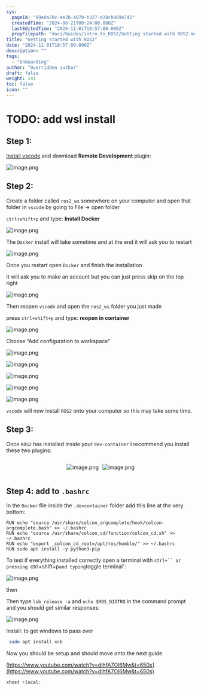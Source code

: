 ```yaml
---
sys:
  pageId: "89e0a78c-4e2b-4070-b327-d28cb0694742"
  createdTime: "2024-08-21T00:24:00.000Z"
  lastEditedTime: "2024-11-01T18:57:00.000Z"
  propFilepath: "docs/Guides/intro_to_ROS2/Getting started with ROS2.md"
title: "Getting started with ROS2"
date: "2024-11-01T18:57:00.000Z"
description: ""
tags:
  - "Onboarding"
author: "Overridden author"
draft: false
weight: 141
toc: false
icon: ""
---
```


# TODO: add wsl install

## Step 1:

[Install vscode](https://code.visualstudio.com/download) and download **Remote Development** plugin:

![image.png](https://prod-files-secure.s3.us-west-2.amazonaws.com/d518164a-d88e-44d1-a4ee-3adb3bd8bce0/efb52993-1881-4a40-b95e-6f020334f022/image.png?X-Amz-Algorithm=AWS4-HMAC-SHA256&X-Amz-Content-Sha256=UNSIGNED-PAYLOAD&X-Amz-Credential=ASIAZI2LB466ZEOWUYVF%2F20250421%2Fus-west-2%2Fs3%2Faws4_request&X-Amz-Date=20250421T090939Z&X-Amz-Expires=3600&X-Amz-Security-Token=IQoJb3JpZ2luX2VjEDEaCXVzLXdlc3QtMiJHMEUCIEKYPhHAjaXiPfMk0oFS3rPtI9z%2BUMKopLgNbLmTFptIAiEA0IPnNi8Lb5DaXDegv3zmNhR2XvkpKHQ6l7cJGf6uHWMqiAQIuv%2F%2F%2F%2F%2F%2F%2F%2F%2F%2FARAAGgw2Mzc0MjMxODM4MDUiDOQeIXms%2BU5Oa4bsmircA7TZQtolTdF9aWQBOG7UqTJuwtPB87wmS5DDjd%2BUD0zQ76aEpVFdceW8uRwS%2F0Mbc3R4PeAETExV2MTX0knVIug4wtD8eJz2sizvbQTI2wZwLm8JFD0D0da1xgPc4Nj3y7DvxVk%2BqZjBepVsMzXVZSuJTrpPTmpjjIml4f5ZQToJ%2BEvh3iq1BHE3m0xlqoZ6igI%2BXU5MuOZqry0ppcwVzIfZxT4nVkIPqaITh7ttFcxo2Mv3pLXEdhu2U27DUX1Zziq2IPG%2FZfXkp3KeYrHx8s0fHtDezUpvWTLiUZvlrcsvFZKPWRF48UXATk11ntwPpQUDVtEkLoTNvSVOncHvJ%2BeZDrO7%2Biqq3EFJ8jJ2oAyhCCmt3MjGuX%2F%2BMlFJHIZkiAGM6bD5xbXemCCSDpi0TdJqKdeYtMcsyI%2F0g14XiUg%2FwZ8%2FNqssl1lh0i9FDC3%2Fgl8Cel64koBE0MvlhQuNohtLvfF8E9KUE09rZFWObvR9ry1wV7wKQR5zkdQqB75wCg%2FwzRlS%2BG1r20Y9EX0dngScrT6Xvb6wupwPbBd36uLHhc%2FQ7r48JaIN%2FzAXpm5tSz%2F%2BzTPnMbxd9rN2C4csdteK0fDUBxzva7L%2BFsEV%2BZ3owQlL0ye9wlyOhviuMJ2JmMAGOqUBTTklXJkLoTzNUJEj54kX2pu%2BQVtnFvv7R%2BQCS4YnULk3wbzJ0Uu2sGgChpkLrDS0g3C0EHYvZ1YtxNJ%2BBnngNVY884tYodwWqk01Y%2Byjnstf9gh492uqfZzkcIrj5WnXJQomnuA1rsILpMTqQ8w0ThUBMub11mjvk8L8s0GHRe2u0EF5exAGtnkEfEXFs3UPNsnrlAmUESx63ShO7z8scmBoSVsI&X-Amz-Signature=43ed379a17b17bbd19b49b8f9d9c5029714a4fcae7833b6f15b2cac6ea3797bf&X-Amz-SignedHeaders=host&x-id=GetObject)

## Step 2:

Create a folder called `ros2_ws` somewhere on your computer and open that folder in `vscode` by going to File → open folder 

`ctrl+shift+p` and type: **Install Docker**

![image.png](https://prod-files-secure.s3.us-west-2.amazonaws.com/d518164a-d88e-44d1-a4ee-3adb3bd8bce0/2269dc0e-1cd5-47ff-bceb-c04ad9b2eab0/image.png?X-Amz-Algorithm=AWS4-HMAC-SHA256&X-Amz-Content-Sha256=UNSIGNED-PAYLOAD&X-Amz-Credential=ASIAZI2LB466ZEOWUYVF%2F20250421%2Fus-west-2%2Fs3%2Faws4_request&X-Amz-Date=20250421T090939Z&X-Amz-Expires=3600&X-Amz-Security-Token=IQoJb3JpZ2luX2VjEDEaCXVzLXdlc3QtMiJHMEUCIEKYPhHAjaXiPfMk0oFS3rPtI9z%2BUMKopLgNbLmTFptIAiEA0IPnNi8Lb5DaXDegv3zmNhR2XvkpKHQ6l7cJGf6uHWMqiAQIuv%2F%2F%2F%2F%2F%2F%2F%2F%2F%2FARAAGgw2Mzc0MjMxODM4MDUiDOQeIXms%2BU5Oa4bsmircA7TZQtolTdF9aWQBOG7UqTJuwtPB87wmS5DDjd%2BUD0zQ76aEpVFdceW8uRwS%2F0Mbc3R4PeAETExV2MTX0knVIug4wtD8eJz2sizvbQTI2wZwLm8JFD0D0da1xgPc4Nj3y7DvxVk%2BqZjBepVsMzXVZSuJTrpPTmpjjIml4f5ZQToJ%2BEvh3iq1BHE3m0xlqoZ6igI%2BXU5MuOZqry0ppcwVzIfZxT4nVkIPqaITh7ttFcxo2Mv3pLXEdhu2U27DUX1Zziq2IPG%2FZfXkp3KeYrHx8s0fHtDezUpvWTLiUZvlrcsvFZKPWRF48UXATk11ntwPpQUDVtEkLoTNvSVOncHvJ%2BeZDrO7%2Biqq3EFJ8jJ2oAyhCCmt3MjGuX%2F%2BMlFJHIZkiAGM6bD5xbXemCCSDpi0TdJqKdeYtMcsyI%2F0g14XiUg%2FwZ8%2FNqssl1lh0i9FDC3%2Fgl8Cel64koBE0MvlhQuNohtLvfF8E9KUE09rZFWObvR9ry1wV7wKQR5zkdQqB75wCg%2FwzRlS%2BG1r20Y9EX0dngScrT6Xvb6wupwPbBd36uLHhc%2FQ7r48JaIN%2FzAXpm5tSz%2F%2BzTPnMbxd9rN2C4csdteK0fDUBxzva7L%2BFsEV%2BZ3owQlL0ye9wlyOhviuMJ2JmMAGOqUBTTklXJkLoTzNUJEj54kX2pu%2BQVtnFvv7R%2BQCS4YnULk3wbzJ0Uu2sGgChpkLrDS0g3C0EHYvZ1YtxNJ%2BBnngNVY884tYodwWqk01Y%2Byjnstf9gh492uqfZzkcIrj5WnXJQomnuA1rsILpMTqQ8w0ThUBMub11mjvk8L8s0GHRe2u0EF5exAGtnkEfEXFs3UPNsnrlAmUESx63ShO7z8scmBoSVsI&X-Amz-Signature=b638042440824a28ff726c3e892d3f78173612796633ee087169db133f5fb2ae&X-Amz-SignedHeaders=host&x-id=GetObject)

The `Docker` install will take sometime and at the end it will ask you to restart

![image.png](https://prod-files-secure.s3.us-west-2.amazonaws.com/d518164a-d88e-44d1-a4ee-3adb3bd8bce0/ed233f78-be33-4b1f-b89c-9c346c0e961e/image.png?X-Amz-Algorithm=AWS4-HMAC-SHA256&X-Amz-Content-Sha256=UNSIGNED-PAYLOAD&X-Amz-Credential=ASIAZI2LB466ZEOWUYVF%2F20250421%2Fus-west-2%2Fs3%2Faws4_request&X-Amz-Date=20250421T090939Z&X-Amz-Expires=3600&X-Amz-Security-Token=IQoJb3JpZ2luX2VjEDEaCXVzLXdlc3QtMiJHMEUCIEKYPhHAjaXiPfMk0oFS3rPtI9z%2BUMKopLgNbLmTFptIAiEA0IPnNi8Lb5DaXDegv3zmNhR2XvkpKHQ6l7cJGf6uHWMqiAQIuv%2F%2F%2F%2F%2F%2F%2F%2F%2F%2FARAAGgw2Mzc0MjMxODM4MDUiDOQeIXms%2BU5Oa4bsmircA7TZQtolTdF9aWQBOG7UqTJuwtPB87wmS5DDjd%2BUD0zQ76aEpVFdceW8uRwS%2F0Mbc3R4PeAETExV2MTX0knVIug4wtD8eJz2sizvbQTI2wZwLm8JFD0D0da1xgPc4Nj3y7DvxVk%2BqZjBepVsMzXVZSuJTrpPTmpjjIml4f5ZQToJ%2BEvh3iq1BHE3m0xlqoZ6igI%2BXU5MuOZqry0ppcwVzIfZxT4nVkIPqaITh7ttFcxo2Mv3pLXEdhu2U27DUX1Zziq2IPG%2FZfXkp3KeYrHx8s0fHtDezUpvWTLiUZvlrcsvFZKPWRF48UXATk11ntwPpQUDVtEkLoTNvSVOncHvJ%2BeZDrO7%2Biqq3EFJ8jJ2oAyhCCmt3MjGuX%2F%2BMlFJHIZkiAGM6bD5xbXemCCSDpi0TdJqKdeYtMcsyI%2F0g14XiUg%2FwZ8%2FNqssl1lh0i9FDC3%2Fgl8Cel64koBE0MvlhQuNohtLvfF8E9KUE09rZFWObvR9ry1wV7wKQR5zkdQqB75wCg%2FwzRlS%2BG1r20Y9EX0dngScrT6Xvb6wupwPbBd36uLHhc%2FQ7r48JaIN%2FzAXpm5tSz%2F%2BzTPnMbxd9rN2C4csdteK0fDUBxzva7L%2BFsEV%2BZ3owQlL0ye9wlyOhviuMJ2JmMAGOqUBTTklXJkLoTzNUJEj54kX2pu%2BQVtnFvv7R%2BQCS4YnULk3wbzJ0Uu2sGgChpkLrDS0g3C0EHYvZ1YtxNJ%2BBnngNVY884tYodwWqk01Y%2Byjnstf9gh492uqfZzkcIrj5WnXJQomnuA1rsILpMTqQ8w0ThUBMub11mjvk8L8s0GHRe2u0EF5exAGtnkEfEXFs3UPNsnrlAmUESx63ShO7z8scmBoSVsI&X-Amz-Signature=26dc67aa3c4096bce659cfb1b7f978d71c54f46bcb187f5b1c802e422130b924&X-Amz-SignedHeaders=host&x-id=GetObject)

Once you restart open `Docker` and finish the installation

It will ask you to make an account but you can just press skip on the top right

![image.png](https://prod-files-secure.s3.us-west-2.amazonaws.com/d518164a-d88e-44d1-a4ee-3adb3bd8bce0/21010ad9-1659-4fd9-9f59-9932a09b2a3d/image.png?X-Amz-Algorithm=AWS4-HMAC-SHA256&X-Amz-Content-Sha256=UNSIGNED-PAYLOAD&X-Amz-Credential=ASIAZI2LB466ZEOWUYVF%2F20250421%2Fus-west-2%2Fs3%2Faws4_request&X-Amz-Date=20250421T090939Z&X-Amz-Expires=3600&X-Amz-Security-Token=IQoJb3JpZ2luX2VjEDEaCXVzLXdlc3QtMiJHMEUCIEKYPhHAjaXiPfMk0oFS3rPtI9z%2BUMKopLgNbLmTFptIAiEA0IPnNi8Lb5DaXDegv3zmNhR2XvkpKHQ6l7cJGf6uHWMqiAQIuv%2F%2F%2F%2F%2F%2F%2F%2F%2F%2FARAAGgw2Mzc0MjMxODM4MDUiDOQeIXms%2BU5Oa4bsmircA7TZQtolTdF9aWQBOG7UqTJuwtPB87wmS5DDjd%2BUD0zQ76aEpVFdceW8uRwS%2F0Mbc3R4PeAETExV2MTX0knVIug4wtD8eJz2sizvbQTI2wZwLm8JFD0D0da1xgPc4Nj3y7DvxVk%2BqZjBepVsMzXVZSuJTrpPTmpjjIml4f5ZQToJ%2BEvh3iq1BHE3m0xlqoZ6igI%2BXU5MuOZqry0ppcwVzIfZxT4nVkIPqaITh7ttFcxo2Mv3pLXEdhu2U27DUX1Zziq2IPG%2FZfXkp3KeYrHx8s0fHtDezUpvWTLiUZvlrcsvFZKPWRF48UXATk11ntwPpQUDVtEkLoTNvSVOncHvJ%2BeZDrO7%2Biqq3EFJ8jJ2oAyhCCmt3MjGuX%2F%2BMlFJHIZkiAGM6bD5xbXemCCSDpi0TdJqKdeYtMcsyI%2F0g14XiUg%2FwZ8%2FNqssl1lh0i9FDC3%2Fgl8Cel64koBE0MvlhQuNohtLvfF8E9KUE09rZFWObvR9ry1wV7wKQR5zkdQqB75wCg%2FwzRlS%2BG1r20Y9EX0dngScrT6Xvb6wupwPbBd36uLHhc%2FQ7r48JaIN%2FzAXpm5tSz%2F%2BzTPnMbxd9rN2C4csdteK0fDUBxzva7L%2BFsEV%2BZ3owQlL0ye9wlyOhviuMJ2JmMAGOqUBTTklXJkLoTzNUJEj54kX2pu%2BQVtnFvv7R%2BQCS4YnULk3wbzJ0Uu2sGgChpkLrDS0g3C0EHYvZ1YtxNJ%2BBnngNVY884tYodwWqk01Y%2Byjnstf9gh492uqfZzkcIrj5WnXJQomnuA1rsILpMTqQ8w0ThUBMub11mjvk8L8s0GHRe2u0EF5exAGtnkEfEXFs3UPNsnrlAmUESx63ShO7z8scmBoSVsI&X-Amz-Signature=d203c39e466271546dee753a8866e005d33343004f43e7ecd987cbbc197d5449&X-Amz-SignedHeaders=host&x-id=GetObject)

Then reopen `vscode` and open the `ros2_ws` folder you just made

press `ctrl+shift+p` and type: **reopen in container**

![image.png](https://prod-files-secure.s3.us-west-2.amazonaws.com/d518164a-d88e-44d1-a4ee-3adb3bd8bce0/4e93b8c2-41ad-488c-8095-c74205196118/image.png?X-Amz-Algorithm=AWS4-HMAC-SHA256&X-Amz-Content-Sha256=UNSIGNED-PAYLOAD&X-Amz-Credential=ASIAZI2LB466ZEOWUYVF%2F20250421%2Fus-west-2%2Fs3%2Faws4_request&X-Amz-Date=20250421T090939Z&X-Amz-Expires=3600&X-Amz-Security-Token=IQoJb3JpZ2luX2VjEDEaCXVzLXdlc3QtMiJHMEUCIEKYPhHAjaXiPfMk0oFS3rPtI9z%2BUMKopLgNbLmTFptIAiEA0IPnNi8Lb5DaXDegv3zmNhR2XvkpKHQ6l7cJGf6uHWMqiAQIuv%2F%2F%2F%2F%2F%2F%2F%2F%2F%2FARAAGgw2Mzc0MjMxODM4MDUiDOQeIXms%2BU5Oa4bsmircA7TZQtolTdF9aWQBOG7UqTJuwtPB87wmS5DDjd%2BUD0zQ76aEpVFdceW8uRwS%2F0Mbc3R4PeAETExV2MTX0knVIug4wtD8eJz2sizvbQTI2wZwLm8JFD0D0da1xgPc4Nj3y7DvxVk%2BqZjBepVsMzXVZSuJTrpPTmpjjIml4f5ZQToJ%2BEvh3iq1BHE3m0xlqoZ6igI%2BXU5MuOZqry0ppcwVzIfZxT4nVkIPqaITh7ttFcxo2Mv3pLXEdhu2U27DUX1Zziq2IPG%2FZfXkp3KeYrHx8s0fHtDezUpvWTLiUZvlrcsvFZKPWRF48UXATk11ntwPpQUDVtEkLoTNvSVOncHvJ%2BeZDrO7%2Biqq3EFJ8jJ2oAyhCCmt3MjGuX%2F%2BMlFJHIZkiAGM6bD5xbXemCCSDpi0TdJqKdeYtMcsyI%2F0g14XiUg%2FwZ8%2FNqssl1lh0i9FDC3%2Fgl8Cel64koBE0MvlhQuNohtLvfF8E9KUE09rZFWObvR9ry1wV7wKQR5zkdQqB75wCg%2FwzRlS%2BG1r20Y9EX0dngScrT6Xvb6wupwPbBd36uLHhc%2FQ7r48JaIN%2FzAXpm5tSz%2F%2BzTPnMbxd9rN2C4csdteK0fDUBxzva7L%2BFsEV%2BZ3owQlL0ye9wlyOhviuMJ2JmMAGOqUBTTklXJkLoTzNUJEj54kX2pu%2BQVtnFvv7R%2BQCS4YnULk3wbzJ0Uu2sGgChpkLrDS0g3C0EHYvZ1YtxNJ%2BBnngNVY884tYodwWqk01Y%2Byjnstf9gh492uqfZzkcIrj5WnXJQomnuA1rsILpMTqQ8w0ThUBMub11mjvk8L8s0GHRe2u0EF5exAGtnkEfEXFs3UPNsnrlAmUESx63ShO7z8scmBoSVsI&X-Amz-Signature=b1c2b13f05aa3c3dd54604a3d843fc9de9a638d5c0db0e61205d434aff2ac829&X-Amz-SignedHeaders=host&x-id=GetObject)

Choose “Add configuration to workspace”

![image.png](https://prod-files-secure.s3.us-west-2.amazonaws.com/d518164a-d88e-44d1-a4ee-3adb3bd8bce0/9560b282-5060-4989-ba37-97e7b2c22476/image.png?X-Amz-Algorithm=AWS4-HMAC-SHA256&X-Amz-Content-Sha256=UNSIGNED-PAYLOAD&X-Amz-Credential=ASIAZI2LB466ZEOWUYVF%2F20250421%2Fus-west-2%2Fs3%2Faws4_request&X-Amz-Date=20250421T090939Z&X-Amz-Expires=3600&X-Amz-Security-Token=IQoJb3JpZ2luX2VjEDEaCXVzLXdlc3QtMiJHMEUCIEKYPhHAjaXiPfMk0oFS3rPtI9z%2BUMKopLgNbLmTFptIAiEA0IPnNi8Lb5DaXDegv3zmNhR2XvkpKHQ6l7cJGf6uHWMqiAQIuv%2F%2F%2F%2F%2F%2F%2F%2F%2F%2FARAAGgw2Mzc0MjMxODM4MDUiDOQeIXms%2BU5Oa4bsmircA7TZQtolTdF9aWQBOG7UqTJuwtPB87wmS5DDjd%2BUD0zQ76aEpVFdceW8uRwS%2F0Mbc3R4PeAETExV2MTX0knVIug4wtD8eJz2sizvbQTI2wZwLm8JFD0D0da1xgPc4Nj3y7DvxVk%2BqZjBepVsMzXVZSuJTrpPTmpjjIml4f5ZQToJ%2BEvh3iq1BHE3m0xlqoZ6igI%2BXU5MuOZqry0ppcwVzIfZxT4nVkIPqaITh7ttFcxo2Mv3pLXEdhu2U27DUX1Zziq2IPG%2FZfXkp3KeYrHx8s0fHtDezUpvWTLiUZvlrcsvFZKPWRF48UXATk11ntwPpQUDVtEkLoTNvSVOncHvJ%2BeZDrO7%2Biqq3EFJ8jJ2oAyhCCmt3MjGuX%2F%2BMlFJHIZkiAGM6bD5xbXemCCSDpi0TdJqKdeYtMcsyI%2F0g14XiUg%2FwZ8%2FNqssl1lh0i9FDC3%2Fgl8Cel64koBE0MvlhQuNohtLvfF8E9KUE09rZFWObvR9ry1wV7wKQR5zkdQqB75wCg%2FwzRlS%2BG1r20Y9EX0dngScrT6Xvb6wupwPbBd36uLHhc%2FQ7r48JaIN%2FzAXpm5tSz%2F%2BzTPnMbxd9rN2C4csdteK0fDUBxzva7L%2BFsEV%2BZ3owQlL0ye9wlyOhviuMJ2JmMAGOqUBTTklXJkLoTzNUJEj54kX2pu%2BQVtnFvv7R%2BQCS4YnULk3wbzJ0Uu2sGgChpkLrDS0g3C0EHYvZ1YtxNJ%2BBnngNVY884tYodwWqk01Y%2Byjnstf9gh492uqfZzkcIrj5WnXJQomnuA1rsILpMTqQ8w0ThUBMub11mjvk8L8s0GHRe2u0EF5exAGtnkEfEXFs3UPNsnrlAmUESx63ShO7z8scmBoSVsI&X-Amz-Signature=1c0330c98174c326c0a68d75aa23dcbe09a867aad6b4dfba3995af8ed1d69817&X-Amz-SignedHeaders=host&x-id=GetObject)

![image.png](https://prod-files-secure.s3.us-west-2.amazonaws.com/d518164a-d88e-44d1-a4ee-3adb3bd8bce0/2ee63f81-886b-48e8-a553-dc6e5eac99e4/image.png?X-Amz-Algorithm=AWS4-HMAC-SHA256&X-Amz-Content-Sha256=UNSIGNED-PAYLOAD&X-Amz-Credential=ASIAZI2LB466ZEOWUYVF%2F20250421%2Fus-west-2%2Fs3%2Faws4_request&X-Amz-Date=20250421T090939Z&X-Amz-Expires=3600&X-Amz-Security-Token=IQoJb3JpZ2luX2VjEDEaCXVzLXdlc3QtMiJHMEUCIEKYPhHAjaXiPfMk0oFS3rPtI9z%2BUMKopLgNbLmTFptIAiEA0IPnNi8Lb5DaXDegv3zmNhR2XvkpKHQ6l7cJGf6uHWMqiAQIuv%2F%2F%2F%2F%2F%2F%2F%2F%2F%2FARAAGgw2Mzc0MjMxODM4MDUiDOQeIXms%2BU5Oa4bsmircA7TZQtolTdF9aWQBOG7UqTJuwtPB87wmS5DDjd%2BUD0zQ76aEpVFdceW8uRwS%2F0Mbc3R4PeAETExV2MTX0knVIug4wtD8eJz2sizvbQTI2wZwLm8JFD0D0da1xgPc4Nj3y7DvxVk%2BqZjBepVsMzXVZSuJTrpPTmpjjIml4f5ZQToJ%2BEvh3iq1BHE3m0xlqoZ6igI%2BXU5MuOZqry0ppcwVzIfZxT4nVkIPqaITh7ttFcxo2Mv3pLXEdhu2U27DUX1Zziq2IPG%2FZfXkp3KeYrHx8s0fHtDezUpvWTLiUZvlrcsvFZKPWRF48UXATk11ntwPpQUDVtEkLoTNvSVOncHvJ%2BeZDrO7%2Biqq3EFJ8jJ2oAyhCCmt3MjGuX%2F%2BMlFJHIZkiAGM6bD5xbXemCCSDpi0TdJqKdeYtMcsyI%2F0g14XiUg%2FwZ8%2FNqssl1lh0i9FDC3%2Fgl8Cel64koBE0MvlhQuNohtLvfF8E9KUE09rZFWObvR9ry1wV7wKQR5zkdQqB75wCg%2FwzRlS%2BG1r20Y9EX0dngScrT6Xvb6wupwPbBd36uLHhc%2FQ7r48JaIN%2FzAXpm5tSz%2F%2BzTPnMbxd9rN2C4csdteK0fDUBxzva7L%2BFsEV%2BZ3owQlL0ye9wlyOhviuMJ2JmMAGOqUBTTklXJkLoTzNUJEj54kX2pu%2BQVtnFvv7R%2BQCS4YnULk3wbzJ0Uu2sGgChpkLrDS0g3C0EHYvZ1YtxNJ%2BBnngNVY884tYodwWqk01Y%2Byjnstf9gh492uqfZzkcIrj5WnXJQomnuA1rsILpMTqQ8w0ThUBMub11mjvk8L8s0GHRe2u0EF5exAGtnkEfEXFs3UPNsnrlAmUESx63ShO7z8scmBoSVsI&X-Amz-Signature=28d9ed9c9dee00c8dea89a1a2b2b8570c41606ee8ca1a09d9d896123a7dedb4f&X-Amz-SignedHeaders=host&x-id=GetObject)

![image.png](https://prod-files-secure.s3.us-west-2.amazonaws.com/d518164a-d88e-44d1-a4ee-3adb3bd8bce0/ae1580b2-b048-407e-aed9-b584224a7a04/image.png?X-Amz-Algorithm=AWS4-HMAC-SHA256&X-Amz-Content-Sha256=UNSIGNED-PAYLOAD&X-Amz-Credential=ASIAZI2LB466ZEOWUYVF%2F20250421%2Fus-west-2%2Fs3%2Faws4_request&X-Amz-Date=20250421T090939Z&X-Amz-Expires=3600&X-Amz-Security-Token=IQoJb3JpZ2luX2VjEDEaCXVzLXdlc3QtMiJHMEUCIEKYPhHAjaXiPfMk0oFS3rPtI9z%2BUMKopLgNbLmTFptIAiEA0IPnNi8Lb5DaXDegv3zmNhR2XvkpKHQ6l7cJGf6uHWMqiAQIuv%2F%2F%2F%2F%2F%2F%2F%2F%2F%2FARAAGgw2Mzc0MjMxODM4MDUiDOQeIXms%2BU5Oa4bsmircA7TZQtolTdF9aWQBOG7UqTJuwtPB87wmS5DDjd%2BUD0zQ76aEpVFdceW8uRwS%2F0Mbc3R4PeAETExV2MTX0knVIug4wtD8eJz2sizvbQTI2wZwLm8JFD0D0da1xgPc4Nj3y7DvxVk%2BqZjBepVsMzXVZSuJTrpPTmpjjIml4f5ZQToJ%2BEvh3iq1BHE3m0xlqoZ6igI%2BXU5MuOZqry0ppcwVzIfZxT4nVkIPqaITh7ttFcxo2Mv3pLXEdhu2U27DUX1Zziq2IPG%2FZfXkp3KeYrHx8s0fHtDezUpvWTLiUZvlrcsvFZKPWRF48UXATk11ntwPpQUDVtEkLoTNvSVOncHvJ%2BeZDrO7%2Biqq3EFJ8jJ2oAyhCCmt3MjGuX%2F%2BMlFJHIZkiAGM6bD5xbXemCCSDpi0TdJqKdeYtMcsyI%2F0g14XiUg%2FwZ8%2FNqssl1lh0i9FDC3%2Fgl8Cel64koBE0MvlhQuNohtLvfF8E9KUE09rZFWObvR9ry1wV7wKQR5zkdQqB75wCg%2FwzRlS%2BG1r20Y9EX0dngScrT6Xvb6wupwPbBd36uLHhc%2FQ7r48JaIN%2FzAXpm5tSz%2F%2BzTPnMbxd9rN2C4csdteK0fDUBxzva7L%2BFsEV%2BZ3owQlL0ye9wlyOhviuMJ2JmMAGOqUBTTklXJkLoTzNUJEj54kX2pu%2BQVtnFvv7R%2BQCS4YnULk3wbzJ0Uu2sGgChpkLrDS0g3C0EHYvZ1YtxNJ%2BBnngNVY884tYodwWqk01Y%2Byjnstf9gh492uqfZzkcIrj5WnXJQomnuA1rsILpMTqQ8w0ThUBMub11mjvk8L8s0GHRe2u0EF5exAGtnkEfEXFs3UPNsnrlAmUESx63ShO7z8scmBoSVsI&X-Amz-Signature=58df59a288a9d991ebe698a7c0aedd829a5054d01aaa46208cd451a4a122e4da&X-Amz-SignedHeaders=host&x-id=GetObject)

![image.png](https://prod-files-secure.s3.us-west-2.amazonaws.com/d518164a-d88e-44d1-a4ee-3adb3bd8bce0/53255b28-f75e-430f-b9e3-c0ac8577e42b/image.png?X-Amz-Algorithm=AWS4-HMAC-SHA256&X-Amz-Content-Sha256=UNSIGNED-PAYLOAD&X-Amz-Credential=ASIAZI2LB466ZEOWUYVF%2F20250421%2Fus-west-2%2Fs3%2Faws4_request&X-Amz-Date=20250421T090939Z&X-Amz-Expires=3600&X-Amz-Security-Token=IQoJb3JpZ2luX2VjEDEaCXVzLXdlc3QtMiJHMEUCIEKYPhHAjaXiPfMk0oFS3rPtI9z%2BUMKopLgNbLmTFptIAiEA0IPnNi8Lb5DaXDegv3zmNhR2XvkpKHQ6l7cJGf6uHWMqiAQIuv%2F%2F%2F%2F%2F%2F%2F%2F%2F%2FARAAGgw2Mzc0MjMxODM4MDUiDOQeIXms%2BU5Oa4bsmircA7TZQtolTdF9aWQBOG7UqTJuwtPB87wmS5DDjd%2BUD0zQ76aEpVFdceW8uRwS%2F0Mbc3R4PeAETExV2MTX0knVIug4wtD8eJz2sizvbQTI2wZwLm8JFD0D0da1xgPc4Nj3y7DvxVk%2BqZjBepVsMzXVZSuJTrpPTmpjjIml4f5ZQToJ%2BEvh3iq1BHE3m0xlqoZ6igI%2BXU5MuOZqry0ppcwVzIfZxT4nVkIPqaITh7ttFcxo2Mv3pLXEdhu2U27DUX1Zziq2IPG%2FZfXkp3KeYrHx8s0fHtDezUpvWTLiUZvlrcsvFZKPWRF48UXATk11ntwPpQUDVtEkLoTNvSVOncHvJ%2BeZDrO7%2Biqq3EFJ8jJ2oAyhCCmt3MjGuX%2F%2BMlFJHIZkiAGM6bD5xbXemCCSDpi0TdJqKdeYtMcsyI%2F0g14XiUg%2FwZ8%2FNqssl1lh0i9FDC3%2Fgl8Cel64koBE0MvlhQuNohtLvfF8E9KUE09rZFWObvR9ry1wV7wKQR5zkdQqB75wCg%2FwzRlS%2BG1r20Y9EX0dngScrT6Xvb6wupwPbBd36uLHhc%2FQ7r48JaIN%2FzAXpm5tSz%2F%2BzTPnMbxd9rN2C4csdteK0fDUBxzva7L%2BFsEV%2BZ3owQlL0ye9wlyOhviuMJ2JmMAGOqUBTTklXJkLoTzNUJEj54kX2pu%2BQVtnFvv7R%2BQCS4YnULk3wbzJ0Uu2sGgChpkLrDS0g3C0EHYvZ1YtxNJ%2BBnngNVY884tYodwWqk01Y%2Byjnstf9gh492uqfZzkcIrj5WnXJQomnuA1rsILpMTqQ8w0ThUBMub11mjvk8L8s0GHRe2u0EF5exAGtnkEfEXFs3UPNsnrlAmUESx63ShO7z8scmBoSVsI&X-Amz-Signature=fcdd3b5c196c07150bcd651d20a2a10aa123068059479b66893fb5dc62260403&X-Amz-SignedHeaders=host&x-id=GetObject)

![image.png](https://prod-files-secure.s3.us-west-2.amazonaws.com/d518164a-d88e-44d1-a4ee-3adb3bd8bce0/7c562767-5af9-4ffb-97d1-327bcdf4ee00/image.png?X-Amz-Algorithm=AWS4-HMAC-SHA256&X-Amz-Content-Sha256=UNSIGNED-PAYLOAD&X-Amz-Credential=ASIAZI2LB466ZEOWUYVF%2F20250421%2Fus-west-2%2Fs3%2Faws4_request&X-Amz-Date=20250421T090939Z&X-Amz-Expires=3600&X-Amz-Security-Token=IQoJb3JpZ2luX2VjEDEaCXVzLXdlc3QtMiJHMEUCIEKYPhHAjaXiPfMk0oFS3rPtI9z%2BUMKopLgNbLmTFptIAiEA0IPnNi8Lb5DaXDegv3zmNhR2XvkpKHQ6l7cJGf6uHWMqiAQIuv%2F%2F%2F%2F%2F%2F%2F%2F%2F%2FARAAGgw2Mzc0MjMxODM4MDUiDOQeIXms%2BU5Oa4bsmircA7TZQtolTdF9aWQBOG7UqTJuwtPB87wmS5DDjd%2BUD0zQ76aEpVFdceW8uRwS%2F0Mbc3R4PeAETExV2MTX0knVIug4wtD8eJz2sizvbQTI2wZwLm8JFD0D0da1xgPc4Nj3y7DvxVk%2BqZjBepVsMzXVZSuJTrpPTmpjjIml4f5ZQToJ%2BEvh3iq1BHE3m0xlqoZ6igI%2BXU5MuOZqry0ppcwVzIfZxT4nVkIPqaITh7ttFcxo2Mv3pLXEdhu2U27DUX1Zziq2IPG%2FZfXkp3KeYrHx8s0fHtDezUpvWTLiUZvlrcsvFZKPWRF48UXATk11ntwPpQUDVtEkLoTNvSVOncHvJ%2BeZDrO7%2Biqq3EFJ8jJ2oAyhCCmt3MjGuX%2F%2BMlFJHIZkiAGM6bD5xbXemCCSDpi0TdJqKdeYtMcsyI%2F0g14XiUg%2FwZ8%2FNqssl1lh0i9FDC3%2Fgl8Cel64koBE0MvlhQuNohtLvfF8E9KUE09rZFWObvR9ry1wV7wKQR5zkdQqB75wCg%2FwzRlS%2BG1r20Y9EX0dngScrT6Xvb6wupwPbBd36uLHhc%2FQ7r48JaIN%2FzAXpm5tSz%2F%2BzTPnMbxd9rN2C4csdteK0fDUBxzva7L%2BFsEV%2BZ3owQlL0ye9wlyOhviuMJ2JmMAGOqUBTTklXJkLoTzNUJEj54kX2pu%2BQVtnFvv7R%2BQCS4YnULk3wbzJ0Uu2sGgChpkLrDS0g3C0EHYvZ1YtxNJ%2BBnngNVY884tYodwWqk01Y%2Byjnstf9gh492uqfZzkcIrj5WnXJQomnuA1rsILpMTqQ8w0ThUBMub11mjvk8L8s0GHRe2u0EF5exAGtnkEfEXFs3UPNsnrlAmUESx63ShO7z8scmBoSVsI&X-Amz-Signature=fbbda7f088dc9e617e1d710b2165ec427a99edccf4b83bfa1337b93b1b204b4e&X-Amz-SignedHeaders=host&x-id=GetObject)

`vscode` will now install `ROS2` onto your computer so this may take some time.

## Step 3:

Once `ROS2` has installed inside your `dev-container` I recommend you install these two plugins:

<div style="display: flex;flex-direction: row; column-gap:10px; max-width: 630px;justify-content: center;">
<div>

![image.png](https://prod-files-secure.s3.us-west-2.amazonaws.com/d518164a-d88e-44d1-a4ee-3adb3bd8bce0/3fc3d550-5a54-4ba1-ba6b-faa01cdb7369/image.png?X-Amz-Algorithm=AWS4-HMAC-SHA256&X-Amz-Content-Sha256=UNSIGNED-PAYLOAD&X-Amz-Credential=ASIAZI2LB466VPQP6D4S%2F20250421%2Fus-west-2%2Fs3%2Faws4_request&X-Amz-Date=20250421T090941Z&X-Amz-Expires=3600&X-Amz-Security-Token=IQoJb3JpZ2luX2VjEDEaCXVzLXdlc3QtMiJGMEQCIH2SWZD%2FhFhfBiFD9ypj%2B6VEttYgLgHYaGhEZa%2F2BaXAAiAOXSM9O6ZS1bVIIjfaThaQvWtVLE1ukuLzgG1xHZxsFyqIBAi6%2F%2F%2F%2F%2F%2F%2F%2F%2F%2F8BEAAaDDYzNzQyMzE4MzgwNSIMzj8MRb5D6zZfkjicKtwDFsWY%2B6ENBlbzn49papTNxagqy1R6le0%2F5cZ4n1oNIR68uCUc7bmfqz7BEPbLbWbnK%2F5BCGCTKwvWzM34PPYpxhKRbdaAH9PftqjooyP0JX3SdEJZ9x3uMa2SGJmcVScGACYL8cvIOMSl0qtgc1Jmy6kuCDGwWgDB3mCtL2z8dvRR%2FcdaUll8xbIUp%2BvhAXgZK9xPT%2FZ3oXYHR4%2BLfgn%2FR0gyzDJyT5NHBDGEz%2F30C97G97yr7Yh6lscQhPrDKOWXPnt4XDwT2%2B5zZoE73QmCzX3K5ZzVFPRy0AIYYS59UvvXjP5zH1mtZjpYub1fi6XAZ2sG%2B%2FNGWgoXOTstbMAHaL9czQe0XrkheXs8QsFn%2FPx6I30K9sCGVPD8bVgLxoY8WW8NxJz0Fls4KYP%2FybTqSATVnkmJlFJZ0z6rjP5t4DQHRuNVaTeQTGXdk9xix4prQakWCZp7msR1EygplMVVG%2BjJzrxL5bMVI1qQV9GBoFnf16FsiFtatH%2F%2B%2FIhMBIuhyapoFw28fog3kt4uA4XHW8nyUfQE7w9BMrr3sYwmA53BjsJ0OrkWDVH%2FPB8h%2FdV97%2FDCvpftJxmqGvZ%2FOiWyCZoCc0FTpbPm26sQ331oF8BbLciZl5pDGhORwZ4wk4mYwAY6pgH9xly9%2B3%2BqQOFQOeQdvap%2BoPE8COrl2%2BVzN9YgCiB5C9MSUs7Jlu22sIKYvgsRaB9tuKOsAYhTNzEWnKkHB5C5gB6KVJJQAaT73PL2HjEof3klGvs3qk272PJjb2FSE0kRmchCD91tcZWcpxVxzaCUyQgKUuAuOIud3d%2Byp4Nz5xOTOvDJrqz56tspqKfx9V3Ti%2B0mV1NoInN9JvNUc04aLpscr%2FmJ&X-Amz-Signature=28ad7d0ed75b2ad897b3a591e5301215bf96640b3eae3eb42e2f57b81e98ff78&X-Amz-SignedHeaders=host&x-id=GetObject)

</div>
<div>

![image.png](https://prod-files-secure.s3.us-west-2.amazonaws.com/d518164a-d88e-44d1-a4ee-3adb3bd8bce0/d994cc66-13c2-4093-a5a3-f84cf4601a82/image.png?X-Amz-Algorithm=AWS4-HMAC-SHA256&X-Amz-Content-Sha256=UNSIGNED-PAYLOAD&X-Amz-Credential=ASIAZI2LB466V4TOQBQV%2F20250421%2Fus-west-2%2Fs3%2Faws4_request&X-Amz-Date=20250421T090941Z&X-Amz-Expires=3600&X-Amz-Security-Token=IQoJb3JpZ2luX2VjEDEaCXVzLXdlc3QtMiJIMEYCIQCYqTIidWAvxKym02endJMCQzfXNlnA4LmR7P59tW4NgQIhAIPBD3Wd4o%2FtrlmdC9bWi9PIn8lE1h9rMEXwpDrLYA2zKogECLr%2F%2F%2F%2F%2F%2F%2F%2F%2F%2FwEQABoMNjM3NDIzMTgzODA1Igwc1DyEEbgs51cFk0Iq3AOg7A4MHq4w7H0JU7wpkkzEe2dtUNCyAC9jd%2BtELKqif1xyvXO5cbVYVkMAGOcAuctNdb9o%2Fj2ynMfbHqCV9KKLgq3UWh%2FglANGHu9RyPmA6ZuNdZ84teSR%2Fj49e2srMeSi6U1MbbGyTE7Lg8bP7ebEKcl3ih0nm%2BiolTlIiMnbHfefvTvzMtcJtuBPykyzxmP3DxHUSC2o2Zz6pjgaOQqsJfegJ5itcKyAUK%2BrmnHQQ3J6aXcNURTQhc63qGrLSq9lxhop8ErPBq6AXjn5Q77vNnvlBBlY8Ek8FOKtXxsocb8kum3PGIpF7GMBW19F%2F6O%2FvTwJ9RDS7mER4C1jr2vSCZ22G1SSQMRnlTi9ycF0ZuqIIuzpjSBR%2BUnIJo72e%2FlTBHkW6Q0VXDsBpRP6KAy%2BqAiITjDyATGmF3p8h7HkqSsOZL%2BWwzGsX3p050r4ibaOGuhN5YrxGz%2BRw19%2BuP9r4F7NGf5Odeb8QjJ9AI9Poh90FzsVpehdZJm8NXxWDS11Ax8kwi2kJBFhxrLx55785PQsISTifRsghxSfVWjsNxPiXkW7A%2FXW9vgmVPF13ztxnXlC0dRnY4S541sL4aZSfrit0MDbGQ%2BRD%2ByFNK7rY5X7BQ1rnQ4OOBOTgjDFiZjABjqkARgMFPPkB50AxnAUKErVOpGPFvRf7Zr0BGLxql67KdVmejrk2tmA6xILf979SrHXIcItVlirxr2sHzJEhUBrZp9%2BOQIRDPF%2FWfP50W3jMiNDLugUX6s%2BiGXYCB%2BZPlYvDNjW2DcKulCsraALMtwselkPamwIfn7uFsE4VEydRgNSXnwgZTZ1ZLXLeVcSNUsB31I67VcThnhzrGVqE12IV%2BY3iRA4&X-Amz-Signature=e99b80d9196112f679d8f9b4f2d7938ee8f769ef319d0f8b6b06aeefb2e5b00c&X-Amz-SignedHeaders=host&x-id=GetObject)

</div>
</div>

## Step 4: add to `.bashrc`

In the `Docker` file inside the `.devcontainer` folder add this line at the very bottom: 

```docker
RUN echo "source /usr/share/colcon_argcomplete/hook/colcon-argcomplete.bash" >> ~/.bashrc
RUN echo "source /usr/share/colcon_cd/function/colcon_cd.sh" >> ~/.bashrc
RUN echo "export _colcon_cd_root=/opt/ros/humble/" >> ~/.bashrc
RUN sudo apt install -y python3-pip 
```

To test if everything installed correctly open a terminal with `ctrl+`` or pressing `ctrl+shift+p` and typing `toggle terminal`:

![image.png](https://prod-files-secure.s3.us-west-2.amazonaws.com/d518164a-d88e-44d1-a4ee-3adb3bd8bce0/6a4943d8-b04e-4c02-9a58-775f3384d1a5/image.png?X-Amz-Algorithm=AWS4-HMAC-SHA256&X-Amz-Content-Sha256=UNSIGNED-PAYLOAD&X-Amz-Credential=ASIAZI2LB466ZEOWUYVF%2F20250421%2Fus-west-2%2Fs3%2Faws4_request&X-Amz-Date=20250421T090939Z&X-Amz-Expires=3600&X-Amz-Security-Token=IQoJb3JpZ2luX2VjEDEaCXVzLXdlc3QtMiJHMEUCIEKYPhHAjaXiPfMk0oFS3rPtI9z%2BUMKopLgNbLmTFptIAiEA0IPnNi8Lb5DaXDegv3zmNhR2XvkpKHQ6l7cJGf6uHWMqiAQIuv%2F%2F%2F%2F%2F%2F%2F%2F%2F%2FARAAGgw2Mzc0MjMxODM4MDUiDOQeIXms%2BU5Oa4bsmircA7TZQtolTdF9aWQBOG7UqTJuwtPB87wmS5DDjd%2BUD0zQ76aEpVFdceW8uRwS%2F0Mbc3R4PeAETExV2MTX0knVIug4wtD8eJz2sizvbQTI2wZwLm8JFD0D0da1xgPc4Nj3y7DvxVk%2BqZjBepVsMzXVZSuJTrpPTmpjjIml4f5ZQToJ%2BEvh3iq1BHE3m0xlqoZ6igI%2BXU5MuOZqry0ppcwVzIfZxT4nVkIPqaITh7ttFcxo2Mv3pLXEdhu2U27DUX1Zziq2IPG%2FZfXkp3KeYrHx8s0fHtDezUpvWTLiUZvlrcsvFZKPWRF48UXATk11ntwPpQUDVtEkLoTNvSVOncHvJ%2BeZDrO7%2Biqq3EFJ8jJ2oAyhCCmt3MjGuX%2F%2BMlFJHIZkiAGM6bD5xbXemCCSDpi0TdJqKdeYtMcsyI%2F0g14XiUg%2FwZ8%2FNqssl1lh0i9FDC3%2Fgl8Cel64koBE0MvlhQuNohtLvfF8E9KUE09rZFWObvR9ry1wV7wKQR5zkdQqB75wCg%2FwzRlS%2BG1r20Y9EX0dngScrT6Xvb6wupwPbBd36uLHhc%2FQ7r48JaIN%2FzAXpm5tSz%2F%2BzTPnMbxd9rN2C4csdteK0fDUBxzva7L%2BFsEV%2BZ3owQlL0ye9wlyOhviuMJ2JmMAGOqUBTTklXJkLoTzNUJEj54kX2pu%2BQVtnFvv7R%2BQCS4YnULk3wbzJ0Uu2sGgChpkLrDS0g3C0EHYvZ1YtxNJ%2BBnngNVY884tYodwWqk01Y%2Byjnstf9gh492uqfZzkcIrj5WnXJQomnuA1rsILpMTqQ8w0ThUBMub11mjvk8L8s0GHRe2u0EF5exAGtnkEfEXFs3UPNsnrlAmUESx63ShO7z8scmBoSVsI&X-Amz-Signature=1b462966921cdb2f82d8764ccfd0230cab7cc6acce64e38a5a883a5784c99d9e&X-Amz-SignedHeaders=host&x-id=GetObject)

then 

Then type `lsb_release -a` and `echo $ROS_DISTRO` in the command prompt and you should get similar responses:

![image.png](https://prod-files-secure.s3.us-west-2.amazonaws.com/d518164a-d88e-44d1-a4ee-3adb3bd8bce0/3e635dec-a805-4e85-8b9e-d000e5b71a4e/image.png?X-Amz-Algorithm=AWS4-HMAC-SHA256&X-Amz-Content-Sha256=UNSIGNED-PAYLOAD&X-Amz-Credential=ASIAZI2LB466ZEOWUYVF%2F20250421%2Fus-west-2%2Fs3%2Faws4_request&X-Amz-Date=20250421T090939Z&X-Amz-Expires=3600&X-Amz-Security-Token=IQoJb3JpZ2luX2VjEDEaCXVzLXdlc3QtMiJHMEUCIEKYPhHAjaXiPfMk0oFS3rPtI9z%2BUMKopLgNbLmTFptIAiEA0IPnNi8Lb5DaXDegv3zmNhR2XvkpKHQ6l7cJGf6uHWMqiAQIuv%2F%2F%2F%2F%2F%2F%2F%2F%2F%2FARAAGgw2Mzc0MjMxODM4MDUiDOQeIXms%2BU5Oa4bsmircA7TZQtolTdF9aWQBOG7UqTJuwtPB87wmS5DDjd%2BUD0zQ76aEpVFdceW8uRwS%2F0Mbc3R4PeAETExV2MTX0knVIug4wtD8eJz2sizvbQTI2wZwLm8JFD0D0da1xgPc4Nj3y7DvxVk%2BqZjBepVsMzXVZSuJTrpPTmpjjIml4f5ZQToJ%2BEvh3iq1BHE3m0xlqoZ6igI%2BXU5MuOZqry0ppcwVzIfZxT4nVkIPqaITh7ttFcxo2Mv3pLXEdhu2U27DUX1Zziq2IPG%2FZfXkp3KeYrHx8s0fHtDezUpvWTLiUZvlrcsvFZKPWRF48UXATk11ntwPpQUDVtEkLoTNvSVOncHvJ%2BeZDrO7%2Biqq3EFJ8jJ2oAyhCCmt3MjGuX%2F%2BMlFJHIZkiAGM6bD5xbXemCCSDpi0TdJqKdeYtMcsyI%2F0g14XiUg%2FwZ8%2FNqssl1lh0i9FDC3%2Fgl8Cel64koBE0MvlhQuNohtLvfF8E9KUE09rZFWObvR9ry1wV7wKQR5zkdQqB75wCg%2FwzRlS%2BG1r20Y9EX0dngScrT6Xvb6wupwPbBd36uLHhc%2FQ7r48JaIN%2FzAXpm5tSz%2F%2BzTPnMbxd9rN2C4csdteK0fDUBxzva7L%2BFsEV%2BZ3owQlL0ye9wlyOhviuMJ2JmMAGOqUBTTklXJkLoTzNUJEj54kX2pu%2BQVtnFvv7R%2BQCS4YnULk3wbzJ0Uu2sGgChpkLrDS0g3C0EHYvZ1YtxNJ%2BBnngNVY884tYodwWqk01Y%2Byjnstf9gh492uqfZzkcIrj5WnXJQomnuA1rsILpMTqQ8w0ThUBMub11mjvk8L8s0GHRe2u0EF5exAGtnkEfEXFs3UPNsnrlAmUESx63ShO7z8scmBoSVsI&X-Amz-Signature=554971208e757c8a650f2b808f5e336a17e6e1dfb706f2765291aa69cb302e41&X-Amz-SignedHeaders=host&x-id=GetObject)

Install:  to get windows to pass over

```bash
 sudo apt install xcb
```

Now you should be setup and should move onto the next guide 

[https://www.youtube.com/watch?v=dihfA7Ol6Mw&t=650s](https://www.youtube.com/watch?v=dihfA7Ol6Mw&t=650s)

```python
xhost +local:
```
